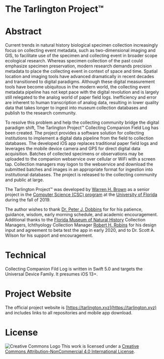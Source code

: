 # The Tarlington Project&trade;

# Abstract
Current trends in natural history biological specimen collection increasingly focus on collecting 
event metadata, such as two-dimensional imaging and GIS, to facilitate use of the specimen and 
collecting event in broader scope ecological research. Whereas specimen collection of the past 
could emphasize specimen preservation, modern research demands precision metadata to place the 
collecting event in context of space and time. Spatial location and imaging tools have advanced 
dramatically in recent decades and transitioned to digital paradigms. Although these digital 
measurement tools have become ubiquitous in the modern world, the collecting event metadata pipeline 
has not kept pace with the digital revolution and is largely still relegated to the analog world of 
paper field logs. Inefficiency and error are inherent to human transcription of analog data, resulting 
in lower quality data that takes longer to ingest into museum collection databases and publish to 
the research community.

To resolve this problem and help the collecting community bridge the digital paradigm shift, The Tarlington Project&trade; Collecting Companion Field Log has been created. The project provides a software 
solution for collecting institutions to implement a digital data pipeline from the field to collection 
databases. The developed iOS app replaces traditional paper field logs and leverages the mobile device 
camera and GPS for direct digital data acquisition. Batches of collected specimens or observations may 
be uploaded to the companion webservice over cellular or WiFi with a screen tap. Collection 
managers may logon to the webservice and download the submitted batches and images in an appropriate 
format for ingestion into institutional databases. The project is released to the collecting community 
and public at large.

The Tarlington Project&trade; was developed by [Warren H. Brown](http://warrenhbrown.com "Warren H. Brown's website") as a senior project in the 
[Computer Science (CSC) program](https://www.cise.ufl.edu/academics/undergraduate/academic-programs/bachelors-degree-programs/ "Computer Science at UF") at the [University of Florida](https://ufl.edu "University of Florida") during the fall of 2019. 

The author wishes to thank [Dr. Peter J. Dobbins](https://www.cise.ufl.edu/dobbins-peter "Peter J. Dobbins Faculty Website") for for his patience, guidance, wisdom, early morning schedule, and academic encouragement. Additional thanks to the [Florida Museum of Natural History](https://floridamuseum.ufl.edu "Florida Museum of Natural History") Collection Managers, Ichthyology Collection Manager [Robert H. Robins](https://www.floridamuseum.ufl.edu/museum-voices/rob-robins/ "Robert H. Robin's staff page") for his design input and agreement to beta test the app in early 2020, and to Dr. Scott A. Wilson for his support and encouragement.

# Technical
Collecting Companion Fild Log is written in Swift 5.0 and targets the Universal Device Family. It presumes iOS 13+.

# Project Website
The official project website is [https://tarlington.xyz](https://tarlington.xyz) and includes links to all
repositories and mobile app download.

# License
[logo]: https://i.creativecommons.org/l/by-nc/4.0/88x31.png "Creative Commons License"

![Creative Commons Logo][logo]
This work is licensed under a [Creative Commons Attribution-NonCommercial 4.0 International License](http://creativecommons.org/licenses/by-nc/4.0/).
